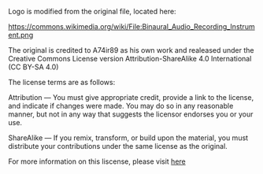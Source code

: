 Logo is modified from the original file, located here:

https://commons.wikimedia.org/wiki/File:Binaural_Audio_Recording_Instrument.png

The original is credited to A74ir89 as his own work and realeased under the Creative Commons License version Attribution-ShareAlike 4.0 International (CC BY-SA 4.0)

The license terms are as follows:

Attribution — You must give appropriate credit, provide a link to the license, and indicate if changes were made. You may do so in any reasonable manner, but not in any way that suggests the licensor endorses you or your use.

ShareAlike — If you remix, transform, or build upon the material, you must distribute your contributions under the same license as the original.

For more information on this liscense, please visit [here](http://creativecommons.org/licenses/by-sa/4.0/)

